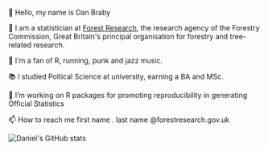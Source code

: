 <!---
fr-dan/fr-dan is a ✨ special ✨ repository because its `README.md` (this file) appears on your GitHub profile.
You can click the Preview link to take a look at your changes.
--->


👋 Hello, my name is Dan Braby

🌳 I am a statistician at [Forest Research](https://www.forestresearch.gov.uk/), the research agency of the Forestry Commission, Great Britain's principal organisation for forestry and tree-related research.

🥾 I'm a fan of R, running, punk and jazz music.

📚 I studied Poltical Science at university, earning a BA and MSc.

👀 I’m working on R packages for promoting reproducibility in generating Official Statistics

📫 How to reach me first name . last name @forestresearch.gov.uk

![Daniel's GitHub stats](https://github-readme-stats.vercel.app/api?username=fr-dan&theme=dark&show_icons=true)
